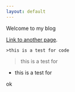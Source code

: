 ```yaml
---
layout: default
---
```


Welcome to my blog

[Link to another page](cayman/another-page).

```
>this is a test for code
```
> this is a test for 

- this is a test for

ok
